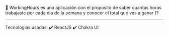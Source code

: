 🚀 WorkingHours es una aplicación con el proposito de saber cuantas horas trabajaste por cada dia de la semana y conocer el total que vas a ganar (?
<hr/>
Tecnologias usadas: 
✔️ ReactJS
✔️ Chakra UI
